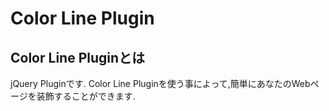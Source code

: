 # Color Line Plugin

## Color Line Pluginとは
jQuery Pluginです.
Color Line Pluginを使う事によって,簡単にあなたのWebページを装飾することができます.
